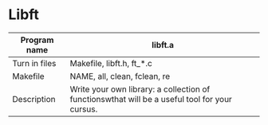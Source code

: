 # Libft
|  Program name |                                           libft.a                                           |
| ------------- | ------------------------------------------------------------------------------------------- |
| Turn in files |                                 Makefile, libft.h, ft_*.c                                   |
|    Makefile   |                                NAME, all, clean, fclean, re                                 |
|   Description |Write your own library: a collection of functionswthat will be a useful tool for your cursus.|
